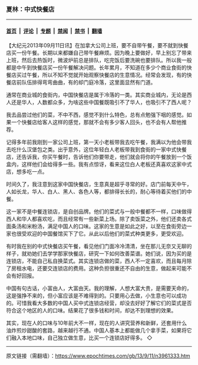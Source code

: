 ### 夏林：中式快餐店

---

#### [首页](../../../..?n3961333) &nbsp;|&nbsp; [评论](../../../../../epoch-comment?n3961333) &nbsp;|&nbsp; [专题](../../../../../epoch-special?n3961333) &nbsp;|&nbsp; [禁闻](../../../../../epoch-news?n3961333) &nbsp;|&nbsp; [禁书](../../../../../books?n3961333) &nbsp;|&nbsp; [翻墙](https://github.com/gfw-breaker/nogfw/blob/master/README.md?n3961333)


<div class="post_content" id="artbody" itemprop="articleBody">
 <!-- article content begin -->
 <p>
  【大纪元2013年09月11日讯】在加拿大公司上班，要不自带午餐，要不就到快餐店买一份午餐。长期以来都嫌自己带午餐麻烦。因为晚上要做好，早上别忘了带来上班，然后去热饭时，微波炉前总是排队，吃完饭后要洗碗也要排队。所以我一般都是中午到快餐店买一份午餐解决问题。长年累月，不知道在多少个商业食街的快餐店买过午餐，所以不知不觉就开始观察快餐店的生意情况。经常会发现，有的快餐店前队伍排得弯弯曲曲，有的却门庭冷落，这里面显然有门道。
 </p>
 <p>
  通常在商业城的食街内，中国快餐店是属于冷落的一类。其实商业城内，无论是西人还是华人，人数都众多，为啥这些中国餐既吸引不了华人，也吸引不了西人呢？
 </p>
 <p>
  我去品尝过他们的菜，不中不西，感觉不到什么特色，总有点勉强下咽的感觉。如果一个快餐店给客人这样的感觉，那就不会有多少客人回头，也不会有人帮他推荐。
 </p>
 <p>
  记得多年前我刚到一家公司上班，第一天小老板带我去吃午餐，我满以为他会带我去吃什么汉堡包之类。出乎意外，这位年轻白人老板带我到食街的一家中式快餐店，还告诉我，你买午餐时，告诉他们你要带走，他们就会将你的午餐放到一个饭盒内，这样他们会给得多一些。我有点惊讶，看来这位白人老板还真喜欢这家中式店，想多吃一点。
 </p>
 <p>
  时间久了，我注意到这家中国快餐店，生意真是超乎寻常的好。店门前每天中午，人如长龙，华人、白人、黑人、各色人等，都排得长长的，耐心等待着买他们的中餐。
 </p>
 <p>
  这一家不是中餐连锁店，是自创品牌。他们的菜式与一般中餐都不一样，口味做得西人和华人都喜欢吃，而且经常有一些新菜上场。除了卖饭菜之外，他们还卖各式面条汤和米粉汤，满足中国人的口味。这家的生意是如此之好，以至在食街旁边一家也很受欢迎的中国餐馆买下了它。从此以后他们的菜式种类更多，更受欢迎。
 </p>
 <p>
  有时我在别的中式快餐店买午餐，看见他们门面冷冷清清，坐在那儿无奈又无聊的样子，就劝她们去学学那家快餐店，研究一下如何改善菜谱。她们说，因为买的是连锁店，不能自己私自换菜式。其实连锁店做的菜，西人不一定喜欢，而且每月除了房租水电，还要交连锁店的费用。这种负担很重还不自由的生意，做起来可能不会有好回报。
 </p>
 <p>
  中国有句古话，小富由人，大富由天。我的理解，人想大富大贵，是需要天命的，这是强挣不来的，但小富应该是不难得到的。只要用心去做，小生意也可以成功的。可惜我看大多数的中国人买中式连锁店经营，却没去好好了解它们的菜式是否符合这个地区的人的口味。结果花了很多钱和时间，却达不到理想的效果。
 </p>
 <p>
  其实，现在人的口味与10年前大不一样，现在的人讲究营养和新鲜，还套用什么油炸煎炒甜酸的套路，越来越行不通。中国人基本上都能做几个拿手菜，如果将它们融入本地口味，自己独立做生意，比买一个连锁店好得多。 ◇
 </p>
 <!-- article content end -->
 <div id="below_article_ad">
 </div>
</div>


---

原文链接（需翻墙）：https://www.epochtimes.com/gb/13/9/11/n3961333.htm